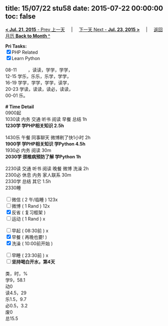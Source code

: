 title: 15/07/22 stu58
date: 2015-07-22 00:00:00
toc: false
---
[**< Jul. 21, 2015** - Prev 上一天](/lifelogs/2015/07/d21.html) &nbsp; &nbsp; | &nbsp; &nbsp; [下一天 Next - **Jul. 23, 2015 >**](/lifelogs/2015/07/d23.html) &nbsp; &nbsp; |  &nbsp; &nbsp; [返回月历 **Back to Month ^**](/lifelogs/2015/07/index.html)
<br/><div><b>Pri Tasks:</b></div><div><input checked="true" type="checkbox"/>PHP Related</div><div><input checked="true" type="checkbox"/>Learn Python</div><div><br/></div><div>08-11         ，读读，学学，学学，</div><div>12-15 学乐，乐乐，乐学，学学，</div><div>16-19 学学，学学，学学，读学，</div><div>20-23 学读，读读，读必，读读，</div><div>00-01 乐。</div><div><br/></div><div><b># Time Detail</b></div><div>0900起</div><div>1030读 内务 交通 听书 阅读 早餐 总结 1h</div><div><b>1230学 学PHP相关知识 2.5h</b></div><div><br/></div><div>1430乐 午餐 同事聊天 微博刷了快1小时 2h</div><div><b>19</b><b>00学 </b><b>学PHP相关知识 学Python 4</b><b>.5h</b></div><div>1930必 内务 阅读 30m</div><div><b>2030学 颈椎病预防了解 学Python 1h</b></div><div><br/></div><div>2230读 交通 听书 阅读 晚餐 微博 洗澡 2h</div><div>2300必 休息 内务 家人联系 30m</div><div>2330学 总结 其它 1.5h</div><div>2330睡</div><div><br/></div><div><input type="checkbox"/>微信 ( 2 午/临睡 ) 123x</div><div><input type="checkbox"/>微博 ( 1 Rand ) 12x</div><div><input checked="true" type="checkbox"/>反省 ( 复习框架 )</div><div><input type="checkbox"/>运动 ( 1 Rand ) x</div><div><br/></div><div><input type="checkbox"/>早起 ( 08:30前 ) x</div><div><input checked="true" type="checkbox"/>早餐 ( 再晚也要! )</div><div><input checked="true" type="checkbox"/>洗澡 ( 10:00前开始 )</div><div><br/></div><div><input type="checkbox"/>早睡 ( 23:30前 ) x</div><div><input type="checkbox"/><b>坚持喝白开水，第4天</b></div><div><br/></div><div>类，时，%</div><div>学9，58.1</div><div>动0</div><div>读4.5，29</div><div>乐1.5，9.7</div><div>必0.5，3.2</div><div>废0</div><div>总15.5</div>